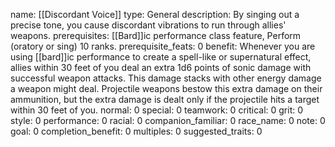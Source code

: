 name: [[Discordant Voice]]
type: General
description: By singing out a precise tone, you cause discordant vibrations to run through allies' weapons.
prerequisites: [[Bard]]ic performance class feature, Perform (oratory or sing) 10 ranks.
prerequisite_feats: 0
benefit: Whenever you are using [[bard]]ic performance to create a spell-like or supernatural effect, allies within 30 feet of you deal an extra 1d6 points of sonic damage with successful weapon attacks. This damage stacks with other energy damage a weapon might deal. Projectile weapons bestow this extra damage on their ammunition, but the extra damage is dealt only if the projectile hits a target within 30 feet of you.
normal: 0
special: 0
teamwork: 0
critical: 0
grit: 0
style: 0
performance: 0
racial: 0
companion_familiar: 0
race_name: 0
note: 0
goal: 0
completion_benefit: 0
multiples: 0
suggested_traits: 0
